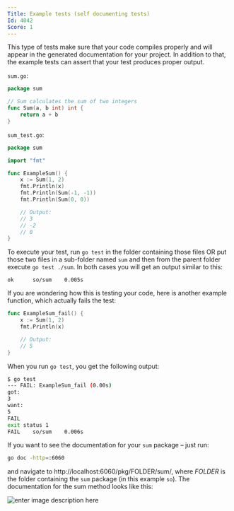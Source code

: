 ```yaml
---
Title: Example tests (self documenting tests)
Id: 4042
Score: 1
---
```

This type of tests make sure that your code compiles properly and will appear in the generated documentation for your project. In addition to that, the example tests can assert that your test produces proper output.

`sum.go`:

```go
package sum

// Sum calculates the sum of two integers
func Sum(a, b int) int {
    return a + b
}
```

`sum_test.go`:

```go
package sum

import "fmt"

func ExampleSum() {
    x := Sum(1, 2)
    fmt.Println(x)
    fmt.Println(Sum(-1, -1))
    fmt.Println(Sum(0, 0))

    // Output:
    // 3
    // -2
    // 0
}
```

To execute your test, run `go test` in the folder containing those files OR put those two files in a sub-folder named `sum` and then from the parent folder execute `go test ./sum`. In both cases you will get an output similar to this:

```text
ok      so/sum    0.005s
```

If you are wondering how this is testing your code, here is another example function, which actually fails the test:

```go
func ExampleSum_fail() {
    x := Sum(1, 2)
    fmt.Println(x)

    // Output:
    // 5
}
```

When you run `go test`, you get the following output:

```sh
$ go test
--- FAIL: ExampleSum_fail (0.00s)
got:
3
want:
5
FAIL
exit status 1
FAIL    so/sum    0.006s
```

If you want to see the documentation for your `sum` package – just run:

```sh
go doc -http=:6060
```

and navigate to http://localhost:6060/pkg/FOLDER/sum/, where _FOLDER_ is the folder containing the `sum` package (in this example `so`). The documentation for the sum method looks like this:

![enter image description here](http://i.stack.imgur.com/GNHv4.png)
